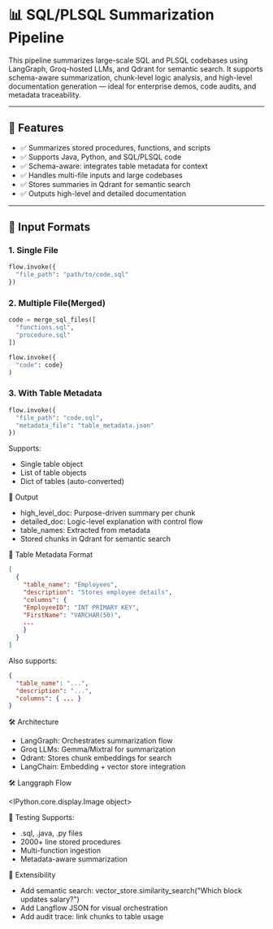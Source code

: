 # 📊 SQL/PLSQL Summarization Pipeline

This pipeline summarizes large-scale SQL and PLSQL codebases using LangGraph, Groq-hosted LLMs, and Qdrant for semantic search. It supports schema-aware summarization, chunk-level logic analysis, and high-level documentation generation — ideal for enterprise demos, code audits, and metadata traceability.

---

## 🚀 Features

- ✅ Summarizes stored procedures, functions, and scripts
- ✅ Supports Java, Python, and SQL/PLSQL code
- ✅ Schema-aware: integrates table metadata for context
- ✅ Handles multi-file inputs and large codebases
- ✅ Stores summaries in Qdrant for semantic search
- ✅ Outputs high-level and detailed documentation

---

## 📂 Input Formats

### 1. Single File

```python
flow.invoke({
  "file_path": "path/to/code.sql"
})
```

### 2. Multiple File(Merged)

```python
code = merge_sql_files([
  "functions.sql",
  "procedure.sql"
])

flow.invoke({
  "code": code}
)
```

### 3. With Table Metadata

```python
flow.invoke({
  "file_path": "code.sql",
  "metadata_file": "table_metadata.json"
})

```

Supports:

- Single table object
- List of table objects
- Dict of tables (auto-converted)

📘 Output

- high_level_doc: Purpose-driven summary per chunk
- detailed_doc: Logic-level explanation with control flow
- table_names: Extracted from metadata
- Stored chunks in Qdrant for semantic search

🧠 Table Metadata Format

```json
[
  {
    "table_name": "Employees",
    "description": "Stores employee details",
    "columns": {
    "EmployeeID": "INT PRIMARY KEY",
    "FirstName": "VARCHAR(50)",
    ...
    }
  }
]
```

Also supports:

```json
{
  "table_name": "...",
  "description": "...",
  "columns": { ... }
}
```

🛠️ Architecture

- LangGraph: Orchestrates summarization flow
- Groq LLMs: Gemma/Mixtral for summarization
- Qdrant: Stores chunk embeddings for search
- LangChain: Embedding + vector store integration

🛠️ Langgraph Flow

<IPython.core.display.Image object>

🧪 Testing
Supports:

- .sql, .java, .py files
- 2000+ line stored procedures
- Multi-function ingestion
- Metadata-aware summarization

🧩 Extensibility

- Add semantic search: vector_store.similarity_search("Which block updates salary?")
- Add Langflow JSON for visual orchestration
- Add audit trace: link chunks to table usage

